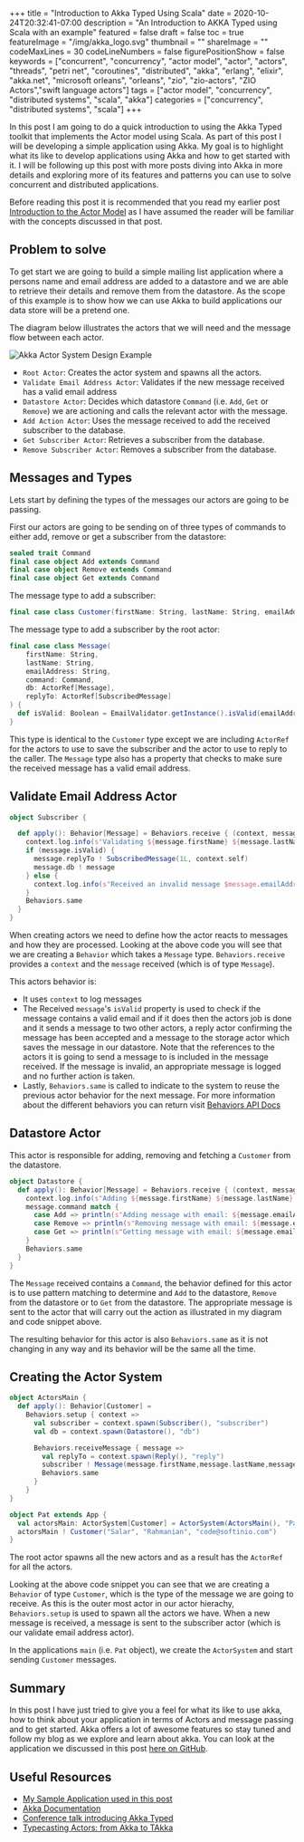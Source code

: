 +++
title = "Introduction to Akka Typed Using Scala"
date = 2020-10-24T20:32:41-07:00
description = "An Introduction to AKKA Typed using Scala with an example"
featured = false
draft = false
toc = true
featureImage = "/img/akka_logo.svg"
thumbnail = ""
shareImage = ""
codeMaxLines = 30
codeLineNumbers = false
figurePositionShow = false
keywords = ["concurrent", "concurrency", "actor model", "actor", "actors", "threads", "petri net", "coroutines", "distributed", "akka", "erlang", "elixir", "akka.net", "microsoft orleans", "orleans", "zio", "zio-actors", "ZIO Actors","swift language actors"]
tags = ["actor model", "concurrency", "distributed systems", "scala", "akka"]
categories = ["concurrency", "distributed systems", "scala"]
+++

In this post I am going to do a quick introduction to using the Akka Typed toolkit that implements the Actor model using Scala. As part of this post I will be developing a simple application using Akka. My goal is to highlight what its like to develop applications using Akka and how to get started with it. I will be following up this post with more posts diving into Akka in more details and exploring more of its features and patterns you can use to solve concurrent and distributed applications.

Before reading this post it is recommended that you read my earlier post [Introduction to the Actor Model](/post/introduction-to-the-actor-model/) as I have assumed the reader will be familiar with the concepts discussed in that post.

## Problem to solve ##

To get start we are going to build a simple mailing list application where a persons name and email address are added to a datastore and we are able to retrieve their details and remove them from the datastore. As the scope of this example is to show how we can use Akka to build applications our data store will be a pretend one.

The diagram below illustrates the actors that we will need and the message flow between each actor.

![Akka Actor System Design Example](/img/akka_actor_system_design.png)

- `Root Actor`: Creates the actor system and spawns all the actors.
- `Validate Email Address Actor`: Validates if the new message received has a valid email address
- `Datastore Actor`: Decides which datastore `Command` (i.e. `Add`, `Get` or `Remove`) we are actioning and calls the relevant actor with the message.
- `Add Action Actor`: Uses the message received to add the received subscriber to the database.
- `Get Subscriber Actor`: Retrieves a subscriber from the database.
- `Remove Subscriber Actor`: Removes a subscriber from the database.

## Messages and Types ##

Lets start by defining the types of the messages our actors are going to be passing.

First our actors are going to be sending on of three types of commands to either add, remove or get a subscriber from the datastore:

```scala
sealed trait Command
final case object Add extends Command
final case object Remove extends Command
final case object Get extends Command
```

The message type to add a subscriber:

```scala
final case class Customer(firstName: String, lastName: String, emailAddress: String)
```

The message type to add a subscriber by the root actor:

```scala
final case class Message(
    firstName: String,
    lastName: String,
    emailAddress: String,
    command: Command,
    db: ActorRef[Message],
    replyTo: ActorRef[SubscribedMessage]
) {
  def isValid: Boolean = EmailValidator.getInstance().isValid(emailAddress)
}
```

This type is identical to the `Customer` type except we are including `ActorRef` for the actors to use to save the subscriber and the actor to use to reply to the caller. The `Message` type also has a property that checks to make sure the received message has a valid email address.

## Validate Email Address Actor ## 

```scala
object Subscriber {

  def apply(): Behavior[Message] = Behaviors.receive { (context, message) =>
    context.log.info(s"Validating ${message.firstName} ${message.lastName} with email ${message.emailAddress}!")
    if (message.isValid) {
      message.replyTo ! SubscribedMessage(1L, context.self)
      message.db ! message
    } else {
      context.log.info(s"Received an invalid message $message.emailAddress")
    }
    Behaviors.same
  }
}
```

When creating actors we need to define how the actor reacts to messages and how they are processed. Looking at the above code you will see that we are creating a `Behavior` which takes a `Message` type. `Behaviors.receive` provides a `context` and the `message` received (which is of type `Message`). 

This actors behavior is:

- It uses `context` to log messages
- The Received `message`'s `isValid` property is used to check if the message contains a valid email and if it does then the actors job is done and it sends a message to two other actors, a reply actor confirming the message has been accepted and a message to the storage actor which saves the message in our datastore. Note that the references to the actors it is going to send a message to is included in the message received. If the message is invalid, an appropriate message is logged and no further action is taken.
- Lastly, `Behaviors.same` is called to indicate to the system to reuse the previous actor behavior for the next message. For more information about the different behaviors you can return visit [Behaviors API Docs](https://doc.akka.io/api/akka/current/akka/actor/typed/scaladsl/Behaviors$.html)

## Datastore Actor ##

This actor is responsible for adding, removing and fetching a `Customer` from the datastore.

```scala
object Datastore {
  def apply(): Behavior[Message] = Behaviors.receive { (context, message) =>
    context.log.info(s"Adding ${message.firstName} ${message.lastName} with email ${message.emailAddress}!")
    message.command match {
      case Add => println(s"Adding message with email: ${message.emailAddress}") // Send message to Add Action Actor
      case Remove => println(s"Removing message with email: ${message.emailAddress}") // Send message to Remove Subscriber Actor
      case Get => println(s"Getting message with email: ${message.emailAddress}") // Send message to Get Subscriber Actor
    }
    Behaviors.same
  }
}
```

The `Message` received contains a `Command`, the behavior defined for this actor is to use pattern matching to determine and `Add` to the datastore, `Remove` from the datastore or to `Get` from the datastore. The appropriate message is sent to the actor that will carry out the action as illustrated in my diagram and code snippet above.

The resulting behavior for this actor is also `Behaviors.same` as it is not changing in any way and its behavior will be the same all the time.

## Creating the Actor System ##

```scala
object ActorsMain {
  def apply(): Behavior[Customer] =
    Behaviors.setup { context =>
      val subscriber = context.spawn(Subscriber(), "subscriber")
      val db = context.spawn(Datastore(), "db")

      Behaviors.receiveMessage { message =>
      	val replyTo = context.spawn(Reply(), "reply")
        subscriber ! Message(message.firstName,message.lastName,message.emailAddress,Add,db,replyTo)
        Behaviors.same
      }
    }
}

object Pat extends App {
  val actorsMain: ActorSystem[Customer] = ActorSystem(ActorsMain(), "PatSystem")
  actorsMain ! Customer("Salar", "Rahmanian", "code@softinio.com")
}
```

The root actor spawns all the new actors and as a result has the `ActorRef` for all the actors.

Looking at the above code snippet you can see that we are creating a `Behavior` of type `Customer`, which is the type of the message we are going to receive. As this is the outer most actor in our actor hierachy, `Behaviors.setup` is used to spawn all the actors we have. When a new message is received, a message is sent to the subscriber actor (which is our validate email address actor).

In the applications `main` (i.e. `Pat` object), we create the `ActorSystem` and start sending `Customer` messages.

## Summary ##

In this post I have just tried to give you a feel for what its like to use akka, how to think about your application in terms of Actors and message passing and to get started. Akka offers a lot of awesome features so stay tuned and follow my blog as we explore and learn about akka. You can look at the application we discussed in this post [here on GitHub](https://github.com/softinio/pat).


## Useful Resources ##

- [My Sample Application used in this post](https://github.com/softinio/pat)
- [Akka Documentation](https://akka.io/docs/)
- [Conference talk introducing Akka Typed](https://www.youtube.com/watch?v=Qb9Cnii-34c)
- [Typecasting Actors: from Akka to TAkka](http://lampwww.epfl.ch/~hmiller/scala2014/proceedings/p23-he.pdf)

